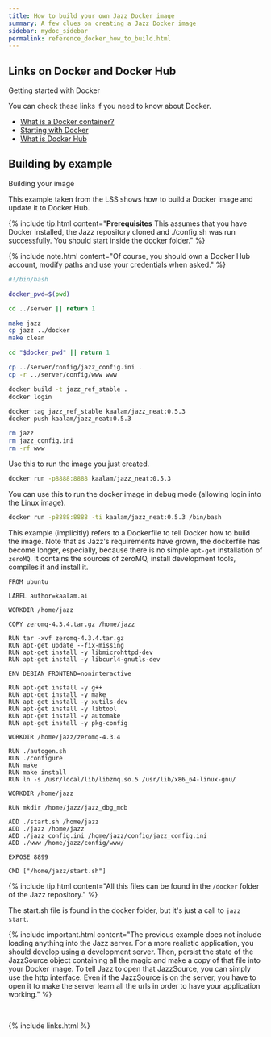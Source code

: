 ```yaml
---
title: How to build your own Jazz Docker image
summary: A few clues on creating a Jazz Docker image
sidebar: mydoc_sidebar
permalink: reference_docker_how_to_build.html
---
```


## Links on Docker and Docker Hub

<span class="label label-info">Getting started with Docker</span>

You can check these links if you need to know about Docker.

 * [What is a Docker container?](https://www.docker.com/resources/what-container)
 * [Starting with Docker](https://docs.docker.com/get-started/)
 * [What is Docker Hub](https://docs.docker.com/docker-hub/)


## Building by example

<span class="label label-info">Building your image</span>

This example taken from the LSS shows how to build a Docker image and update it to Docker Hub.

{% include tip.html content="**Prerequisites** This assumes that you have Docker installed, the Jazz repository cloned and ./config.sh
was run successfully. You should start inside the docker folder." %}

{% include note.html content="Of course, you should own a Docker Hub account, modify paths and use your credentials when asked." %}


```bash
#!/bin/bash

docker_pwd=$(pwd)

cd ../server || return 1

make jazz
cp jazz ../docker
make clean

cd "$docker_pwd" || return 1

cp ../server/config/jazz_config.ini .
cp -r ../server/config/www www

docker build -t jazz_ref_stable .
docker login

docker tag jazz_ref_stable kaalam/jazz_neat:0.5.3
docker push kaalam/jazz_neat:0.5.3

rm jazz
rm jazz_config.ini
rm -rf www
```

Use this to run the image you just created.

```bash
docker run -p8888:8888 kaalam/jazz_neat:0.5.3
```

You can use this to run the docker image in debug mode (allowing login into the Linux image).

```bash
docker run -p8888:8888 -ti kaalam/jazz_neat:0.5.3 /bin/bash
```

This example (implicitly) refers to a Dockerfile to tell Docker how to build the image. Note that as Jazz's requirements have grown,
the dockerfile has become longer, especially, because there is no simple `apt-get` installation of `zeroMQ`. It contains the sources of
zeroMQ, install development tools, compiles it and install it.


```docker
FROM ubuntu

LABEL author=kaalam.ai

WORKDIR /home/jazz

COPY zeromq-4.3.4.tar.gz /home/jazz

RUN tar -xvf zeromq-4.3.4.tar.gz
RUN apt-get update --fix-missing
RUN apt-get install -y libmicrohttpd-dev
RUN apt-get install -y libcurl4-gnutls-dev

ENV DEBIAN_FRONTEND=noninteractive

RUN apt-get install -y g++
RUN apt-get install -y make
RUN apt-get install -y xutils-dev
RUN apt-get install -y libtool
RUN apt-get install -y automake
RUN apt-get install -y pkg-config

WORKDIR /home/jazz/zeromq-4.3.4

RUN ./autogen.sh
RUN ./configure
RUN make
RUN make install
RUN ln -s /usr/local/lib/libzmq.so.5 /usr/lib/x86_64-linux-gnu/

WORKDIR /home/jazz

RUN mkdir /home/jazz/jazz_dbg_mdb

ADD ./start.sh /home/jazz
ADD ./jazz /home/jazz
ADD ./jazz_config.ini /home/jazz/config/jazz_config.ini
ADD ./www /home/jazz/config/www/

EXPOSE 8899

CMD ["/home/jazz/start.sh"]
```

{% include tip.html content="All this files can be found in the `/docker` folder of the Jazz repository." %}

The start.sh file is found in the docker folder, but it's just a call to `jazz start`.

{% include important.html content="The previous example does not include loading anything into the Jazz server. For a more realistic
application, you should develop using a development server. Then, persist the state of the JazzSource object containing all the magic
and make a copy of that file into your Docker image. To tell Jazz to open that JazzSource, you can simply use the http interface.
Even if the JazzSource is on the server, you have to open it to make the server learn all the urls in order to have your application
working." %}

<br/>

{% include links.html %}
